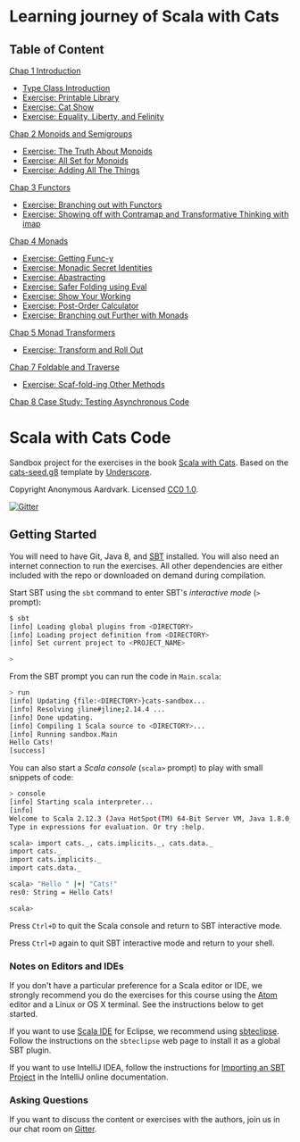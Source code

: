 # Learning journey of Scala with Cats 
## Table of Content

[Chap 1 Introduction](./src/main/scala/sandbox/cats1)
- [Type Class Introduction](./src/main/scala/sandbox/cats1/TypeClassIntro.scala)
- [Exercise: Printable Library](./src/main/scala/sandbox/cats1/Printable.scala)
- [Exercise: Cat Show](./src/main/scala/sandbox/cats1/CatShow.scala)
- [Exercise: Equality, Liberty, and Felinity](./src/main/scala/sandbox/cats1/CatEq.scala)

[Chap 2 Monoids and Semigroups](./src/main/scala/sandbox/cats2)
- [Exercise: The Truth About Monoids](./src/main/scala/sandbox/cats2/BooleanMonoid.scala)
- [Exercise: All Set for Monoids](./src/main/scala/sandbox/cats2/SetMonoid.scala)
- [Exercise: Adding All The Things](./src/main/scala/sandbox/cats2/SuperAdder.scala)

[Chap 3 Functors](./src/main/scala/sandbox/cats3)
- [Exercise: Branching out with Functors](./src/main/scala/sandbox/cats3/TreeFunctor.scala)
- [Exercise: Showing off with Contramap and Transformative Thinking with imap](./src/main/scala/sandbox/cats3/Codec.scala)

[Chap 4 Monads](./src/main/scala/sandbox/cats4)
- [Exercise: Getting Func-y](./src/main/scala/sandbox/cats4/FunctorMonad.scala)
- [Exercise: Monadic Secret Identities](./src/main/scala/sandbox/cats4/IdMonad.scala)
- [Exercise: Abastracting](./src/main/scala/sandbox/cats4/Abstracting.scala)
- [Exercise: Safer Folding using Eval](./src/main/scala/sandbox/cats4/SafeFoldingEval.scala)
- [Exercise: Show Your Working](./src/main/scala/sandbox/cats4/ShowYourWorking.scala)
- [Exercise: Post-Order Calculator](./src/main/scala/sandbox/cats4/PostOrderCalculator.scala)
- [Exercise: Branching out Further with Monads](./src/main/scala/sandbox/cats4/BranchFurtherMonad.scala)

[Chap 5 Monad Transformers](./src/main/scala/sandbox/cats5)
- [Exercise: Transform and Roll Out](./src/main/scala/sandbox/cats5/TransformRollOut.scala)

[Chap 7 Foldable and Traverse](./src/main/scala/sandbox/cats7)
- [Exercise: Scaf-fold-ing Other Methods](./src/main/scala/sandbox/cats7/ScaffoldingMethod.scala)

[Chap 8 Case Study: Testing Asynchronous Code](./src/main/scala/sandbox/cats8)

# Scala with Cats Code

Sandbox project for the exercises in the book [Scala with Cats][book].
Based on the [cats-seed.g8][cats-seed] template by [Underscore][underscore].

Copyright Anonymous Aardvark. Licensed [CC0 1.0][license].

[![Gitter](https://badges.gitter.im/Join%20Chat.svg)][gitter]

## Getting Started

You will need to have Git, Java 8, and [SBT][sbt] installed.
You will also need an internet connection to run the exercises.
All other dependencies are either included with the repo
or downloaded on demand during compilation.

Start SBT using the `sbt` command to enter SBT's *interactive mode*
(`>` prompt):

```bash
$ sbt
[info] Loading global plugins from <DIRECTORY>
[info] Loading project definition from <DIRECTORY>
[info] Set current project to <PROJECT_NAME>

>
```

From the SBT prompt you can run the code in `Main.scala`:

```bash
> run
[info] Updating {file:<DIRECTORY>}cats-sandbox...
[info] Resolving jline#jline;2.14.4 ...
[info] Done updating.
[info] Compiling 1 Scala source to <DIRECTORY>...
[info] Running sandbox.Main
Hello Cats!
[success]
```

You can also start a *Scala console* (`scala>` prompt)
to play with small snippets of code:

```bash
> console
[info] Starting scala interpreter...
[info]
Welcome to Scala 2.12.3 (Java HotSpot(TM) 64-Bit Server VM, Java 1.8.0_112).
Type in expressions for evaluation. Or try :help.

scala> import cats._, cats.implicits._, cats.data._
import cats._
import cats.implicits._
import cats.data._

scala> "Hello " |+| "Cats!"
res0: String = Hello Cats!

scala>
```

Press `Ctrl+D` to quit the Scala console
and return to SBT interactive mode.

Press `Ctrl+D` again to quit SBT interactive mode
and return to your shell.

### Notes on Editors and IDEs

If you don't have a particular preference for a Scala editor or IDE,
we strongly recommend you do the exercises for this course using
the [Atom][atom] editor and a Linux or OS X terminal.
See the instructions below to get started.

If you want to use [Scala IDE][scala-ide] for Eclipse,
we recommend using [sbteclipse][sbteclipse].
Follow the instructions on the `sbteclipse` web page
to install it as a global SBT plugin.

If you want to use IntelliJ IDEA,
follow the instructions for [Importing an SBT Project][intellij-setup]
in the IntelliJ online documentation.

### Asking Questions

If you want to discuss the content or exercises with the authors,
join us in our chat room on [Gitter][gitter].

[cats-seed]: https://github.com/underscoreio/cats-seed.g8
[underscore]: https://underscore.io
[book]: https://underscore.io/books/advanced-scala
[license]: https://creativecommons.org/publicdomain/zero/1.0/
[sbt]: http://scala-sbt.org
[gitter]: https://gitter.im/underscoreio/scala?utm_source=essential-scala-readme&utm_medium=badge&utm_campaign=essential-scala
[atom]: https://atom.io
[scala-ide]: http://scala-ide.org
[sbteclipse]: https://github.com/typesafehub/sbteclipse
[intellij-idea]: https://www.jetbrains.com/idea
[intellij-setup]: https://www.jetbrains.com/help/idea/2016.1/getting-started-with-sbt.html#import_project
